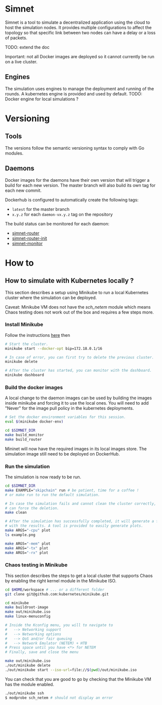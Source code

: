 # Simnet

Simnet is a tool to simulate a decentralized application using the cloud to
host the simulation nodes. It provides multiple configurations to affect the
topology so that specific link between two nodes can have a delay or a loss
of packets.

TODO: extend the doc

Important: not all Docker images are deployed so it cannot currently be run
on a live cluster.

## Engines

The simulation uses engines to manage the deployment and running of the rounds.
A kubernetes engine is provided and used by default.
TODO: Docker engine for local simulations ?

# Versioning

## Tools

The versions follow the semantic versioning syntax to comply with Go modules.

## Daemons

Docker images for the daemons have their own version that will trigger a build
for each new version. The master branch will also build its own tag for each
new commit.

Dockerhub is configured to automatically create the following tags:
- `latest` for the master branch
- `x.y.z` for each `daemon-vx.y.z` tag on the repository

The build status can be monitored for each daemon:
- [simnet-router](https://hub.docker.com/repository/docker/dedis/simnet-router/timeline)
- [simnet-router-init](https://hub.docker.com/repository/docker/dedis/simnet-router-init/timeline)
- [simnet-monitor](https://hub.docker.com/repository/docker/dedis/simnet-monitor/timeline)

# How to

## How to simulate with Kubernetes locally ?

This section describes a setup using Minikube to run a local Kubernetes cluster
where the simulation can be deployed.

Caveat: Minikube VM does not have the _sch_netem_ module which means Chaos
testing does not work out of the box and requires a few steps more.

### Install Minikube

Follow the instructions [here](https://minikube.sigs.k8s.io/docs/start/) then

```bash
# Start the cluster.
minikube start --docker-opt bip=172.18.0.1/16

# In case of error, you can first try to delete the previous cluster.
minikube delete

# After the cluster has started, you can monitor with the dashboard.
minikube dashboard
```

### Build the docker images

A local change to the daemon images can be used by building the images inside
minikube and forcing it to use the local ones. You will need to add "Never" for
the image pull policy in the kubernetes deployments.

```bash
# Set the docker environment variables for this session.
eval $(minikube docker-env)

cd $SIMNET_DIR
make build_monitor
make build_router
```

Mininet will now have the required images in its local images store. The
simulation image still need to be deployed on DockerHub.

### Run the simulation

The simulation is now ready to be run.

```bash
cd $SIMNET_DIR
make EXAMPLE="skipchain" run # be patient, time for a coffee !
# or make run to run the default simulation.

# In case the simulation fails and cannot clean the cluster correctly, you
# can force the deletion.
make clean

# After the simulation has successfully completed, it will generate a file
# with the results. A tool is provided to easily generate plots.
make ARGS="-cpu" plot
ls example.png

make ARGS="-mem" plot
make ARGS="-tx" plot
make ARGS="-rx" plot

```

### Chaos testing in Minikube

This section describes the steps to get a local cluster that supports Chaos
by enabling the right kernel module in the Minikube ISO.

```bash
cd $HOME/workspace # ... or a different folder
git clone git@github.com:kubernetes/minikube.git

cd minikube
make buildroot-image
make out/minikube.iso
make linux-menuconfig

# Inside the Kconfig menu, you will to navigate to
#   --> Networking support
#   --> Networking options
#   --> QoS and/or fair queuing
#   --> Network Emulator (NETEM) + HTB
# Press space until you have <*> for NETEM
# Finally, save and close the menu

make out/minikube.iso
./out/minikube delete
./out/minikube start --iso-url=file://$(pwd)/out/minikube.iso
```

You can check that you are good to go by checking that the Minikube VM has
the module enabled.

```bash
./out/minikube ssh
$ modprobe sch_netem # should not display an error
```
